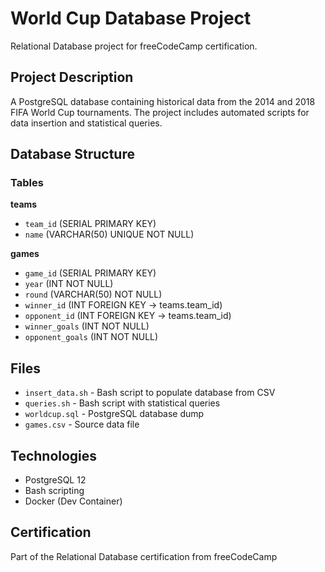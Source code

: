 # World Cup Database Project

Relational Database project for freeCodeCamp certification.

## Project Description

A PostgreSQL database containing historical data from the 2014 and 2018 FIFA World Cup tournaments. The project includes automated scripts for data insertion and statistical queries.

## Database Structure

### Tables

**teams**
- `team_id` (SERIAL PRIMARY KEY)
- `name` (VARCHAR(50) UNIQUE NOT NULL)

**games**
- `game_id` (SERIAL PRIMARY KEY)
- `year` (INT NOT NULL)
- `round` (VARCHAR(50) NOT NULL)
- `winner_id` (INT FOREIGN KEY -> teams.team_id)
- `opponent_id` (INT FOREIGN KEY -> teams.team_id)
- `winner_goals` (INT NOT NULL)
- `opponent_goals` (INT NOT NULL)

## Files

- `insert_data.sh` - Bash script to populate database from CSV
- `queries.sh` - Bash script with statistical queries
- `worldcup.sql` - PostgreSQL database dump
- `games.csv` - Source data file

## Technologies

- PostgreSQL 12
- Bash scripting
- Docker (Dev Container)

## Certification

Part of the Relational Database certification from freeCodeCamp
